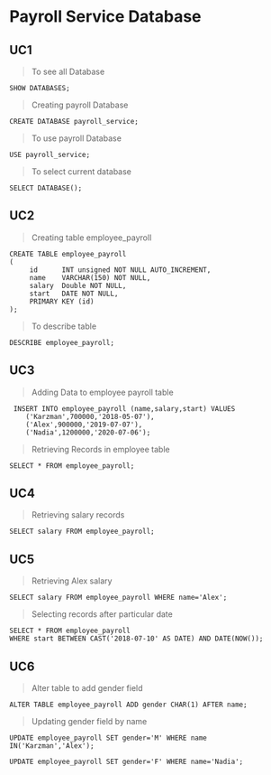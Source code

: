 # Payroll Service Database

## UC1

>To see all Database

`SHOW DATABASES;`

>Creating payroll Database

`CREATE DATABASE payroll_service;`

>To use payroll Database

`USE payroll_service;`

>To select current database

`SELECT DATABASE();`

## UC2 

> Creating table employee_payroll

```
CREATE TABLE employee_payroll
(
     id      INT unsigned NOT NULL AUTO_INCREMENT,
     name    VARCHAR(150) NOT NULL,
     salary  Double NOT NULL,
     start   DATE NOT NULL,
     PRIMARY KEY (id)
);

```

> To describe table

`DESCRIBE employee_payroll;`

## UC3

> Adding Data to employee payroll table

```
 INSERT INTO employee_payroll (name,salary,start) VALUES
    ('Karzman',700000,'2018-05-07'),
    ('Alex',900000,'2019-07-07'),
    ('Nadia',1200000,'2020-07-06');
```

> Retrieving Records in employee table

`SELECT * FROM employee_payroll;`

## UC4

>Retrieving salary records

`SELECT salary FROM employee_payroll;`

## UC5

> Retrieving Alex salary

`SELECT salary FROM employee_payroll WHERE name='Alex';`

> Selecting records after particular date

```
SELECT * FROM employee_payroll 
WHERE start BETWEEN CAST('2018-07-10' AS DATE) AND DATE(NOW());
```
## UC6

> Alter table to add gender field

`ALTER TABLE employee_payroll ADD gender CHAR(1) AFTER name;`

> Updating gender field by name

`UPDATE employee_payroll SET gender='M' WHERE name IN('Karzman','Alex');`

`UPDATE employee_payroll SET gender='F' WHERE name='Nadia';`
